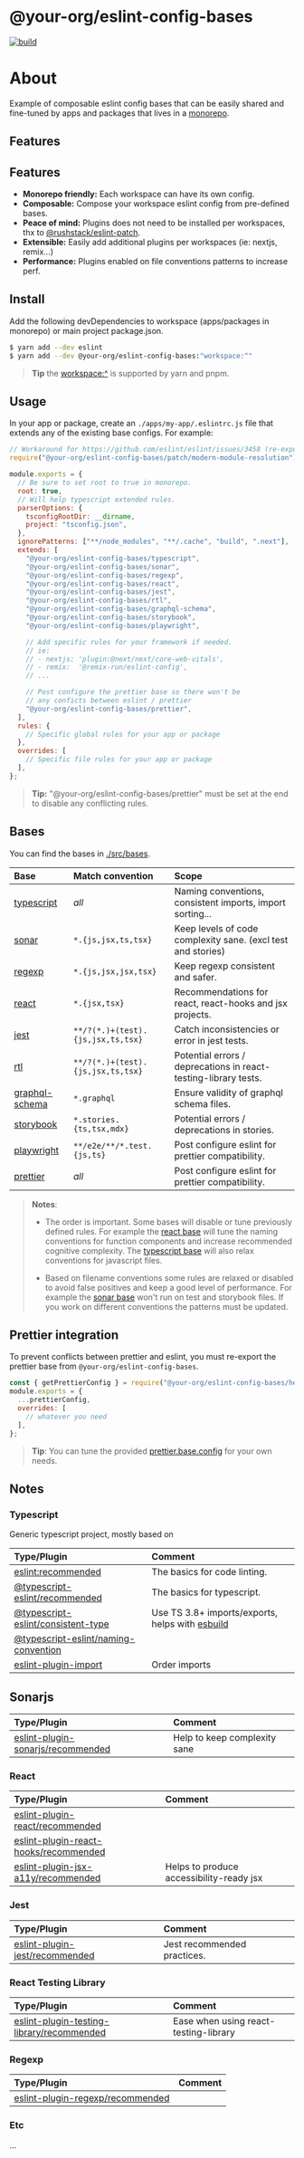 # @your-org/eslint-config-bases

<p align="left">
  <a aria-label="Build" href="https://github.com/belgattitude/nextjs-monorepo-example/actions?query=workflow%3ACI">
    <img alt="build" src="https://img.shields.io/github/workflow/status/belgattitude/nextjs-monorepo-example/CI-web-app/main?label=CI&logo=github&style=flat-quare&labelColor=000000" />
  </a>
</p>

# About

Example of composable eslint config bases that can be easily shared and fine-tuned by apps and
packages that lives in a [monorepo](https://github.com/belgattitude/nextjs-monorepo-example).

## Features

## Features

- **Monorepo friendly:** Each workspace can have its own config.
- **Composable:** Compose your workspace eslint config from pre-defined bases.
- **Peace of mind:** Plugins does not need to be installed per workspaces, thx to [@rushstack/eslint-patch](https://www.npmjs.com/package/@rushstack/eslint-patch).
- **Extensible:** Easily add additional plugins per workspaces (ie: nextjs, remix...)
- **Performance:** Plugins enabled on file conventions patterns to increase perf.

## Install

Add the following devDependencies to workspace (apps/packages in monorepo) or main project package.json.

```bash
$ yarn add --dev eslint
$ yarn add --dev @your-org/eslint-config-bases:"workspace:^"
```

> **Tip** the [workspace:^](https://yarnpkg.com/features/workspaces#workspace-ranges-workspace) is supported by yarn and pnpm.

## Usage

In your app or package, create an `./apps/my-app/.eslintrc.js` file that extends any of the
existing base configs. For example:

```javascript
// Workaround for https://github.com/eslint/eslint/issues/3458 (re-export of @rushstack/eslint-patch)
require("@your-org/eslint-config-bases/patch/modern-module-resolution");

module.exports = {
  // Be sure to set root to true in monorepo.
  root: true,
  // Will help typescript extended rules.
  parserOptions: {
    tsconfigRootDir: __dirname,
    project: "tsconfig.json",
  },
  ignorePatterns: ["**/node_modules", "**/.cache", "build", ".next"],
  extends: [
    "@your-org/eslint-config-bases/typescript",
    "@your-org/eslint-config-bases/sonar",
    "@your-org/eslint-config-bases/regexp",
    "@your-org/eslint-config-bases/react",
    "@your-org/eslint-config-bases/jest",
    "@your-org/eslint-config-bases/rtl",
    "@your-org/eslint-config-bases/graphql-schema",
    "@your-org/eslint-config-bases/storybook",
    "@your-org/eslint-config-bases/playwright",

    // Add specific rules for your framework if needed.
    // ie:
    // - nextjs: 'plugin:@next/next/core-web-vitals',
    // - remix:  '@remix-run/eslint-config',
    // ...

    // Post configure the prettier base so there won't be
    // any conficts between eslint / prettier
    "@your-org/eslint-config-bases/prettier",
  ],
  rules: {
    // Specific global rules for your app or package
  },
  overrides: [
    // Specific file rules for your app or package
  ],
};
```

> **Tip:** "@your-org/eslint-config-bases/prettier" must be set at the end to disable any
> conflicting rules.

## Bases

You can find the bases in [./src/bases](./src/bases).

| Base                                            | Match convention                  | Scope                                                           |
| :---------------------------------------------- | :-------------------------------- | :-------------------------------------------------------------- |
| [typescript](./src/bases/typescript.js)         | _all_                             | Naming conventions, consistent imports, import sorting...       |
| [sonar](./src/bases/sonar.js)                   | `*.{js,jsx,ts,tsx}`               | Keep levels of code complexity sane. (excl test and stories)    |
| [regexp](./src/bases/regexp.js)                 | `*.{js,jsx,jsx,tsx}`              | Keep regexp consistent and safer.                               |
| [react](./src/bases/react.js)                   | `*.{jsx,tsx}`                     | Recommendations for react, react-hooks and jsx projects.        |
| [jest](./src/bases/jest.js)                     | `**/?(*.)+(test).{js,jsx,ts,tsx}` | Catch inconsistencies or error in jest tests.                   |
| [rtl](./src/bases/rtl.js)                       | `**/?(*.)+(test).{js,jsx,ts,tsx}` | Potential errors / deprecations in react-testing-library tests. |
| [graphql-schema](./src/bases/graphql-schema.js) | `*.graphql`                       | Ensure validity of graphql schema files.                        |
| [storybook](./src/bases/storybook.js)           | `*.stories.{ts,tsx,mdx}`          | Potential errors / deprecations in stories.                     |
| [playwright](./src/bases/playwright.js)         | `**/e2e/**/*.test.{js,ts}`        | Post configure eslint for prettier compatibility.               |
| [prettier](./src/bases/prettier.js)             | _all_                             | Post configure eslint for prettier compatibility.               |

> **Notes**:
>
> - The order is important. Some bases will disable or tune previously defined
>   rules. For example the [react base](./src/bases/react.js) will tune the naming conventions
>   for function components and increase recommended cognitive complexity. The [typescript base](./src/bases/typescript.js)
>   will also relax conventions for javascript files.
>
> - Based on filename conventions some rules are relaxed or disabled to avoid false positives and
>   keep a good level of performance. For example the [sonar base](./src/bases/sonar.js) won't run on
>   test and storybook files. If you work on different conventions the patterns must be updated.

## Prettier integration

To prevent conflicts between prettier and eslint, you must re-export the prettier base from `@your-org/eslint-config-bases`.

```javascript
const { getPrettierConfig } = require("@your-org/eslint-config-bases/helpers");
module.exports = {
  ...prettierConfig,
  overrides: [
    // whatever you need
  ],
};
```

> **Tip**: You can tune the provided [prettier.base.config](./src/prettier.base.config.js) for your own needs.

## Notes

### Typescript

Generic typescript project, mostly based on

| Type/Plugin                                                                                      | Comment                                                                      |
| :----------------------------------------------------------------------------------------------- | :--------------------------------------------------------------------------- |
| [eslint:recommended](https://eslint.org/docs/rules/)                                             | The basics for code linting.                                                 |
| [@typescript-eslint/recommended](https://typescript-eslint.io/rules/)                            | The basics for typescript.                                                   |
| [@typescript-eslint/consistent-type](https://typescript-eslint.io/rules/consistent-type-imports) | Use TS 3.8+ imports/exports, helps with [esbuild](https://esbuild.github.io) |
| [@typescript-eslint/naming-convention](https://typescript-eslint.io/rules/naming-convention)     |                                                                              |
| [eslint-plugin-import](https://github.com/import-js/eslint-plugin-import)                        | Order imports                                                                |

## Sonarjs

| Type/Plugin                                                                               | Comment                      |
| :---------------------------------------------------------------------------------------- | :--------------------------- |
| [eslint-plugin-sonarjs/recommended](https://github.com/SonarSource/eslint-plugin-sonarjs) | Help to keep complexity sane |

### React

| Type/Plugin                                                                                                             | Comment                                  |
| :---------------------------------------------------------------------------------------------------------------------- | :--------------------------------------- |
| [eslint-plugin-react/recommended](https://github.com/yannickcr/eslint-plugin-react)                                     |                                          |
| [eslint-plugin-react-hooks/recommended](https://github.com/facebook/react/tree/main/packages/eslint-plugin-react-hooks) |                                          |
| [eslint-plugin-jsx-a11y/recommended](https://github.com/jsx-eslint/eslint-plugin-jsx-a11y)                              | Helps to produce accessibility-ready jsx |

### Jest

| Type/Plugin                                                                            | Comment                     |
| :------------------------------------------------------------------------------------- | :-------------------------- |
| [eslint-plugin-jest/recommended](https://github.com/jest-community/eslint-plugin-jest) | Jest recommended practices. |

### React Testing Library

| Type/Plugin                                                                                                   | Comment                               |
| :------------------------------------------------------------------------------------------------------------ | :------------------------------------ |
| [eslint-plugin-testing-library/recommended](https://github.com/testing-library/eslint-plugin-testing-library) | Ease when using react-testing-library |

### Regexp

| Type/Plugin                                                                           | Comment |
| :------------------------------------------------------------------------------------ | :------ |
| [eslint-plugin-regexp/recommended](https://github.com/ota-meshi/eslint-plugin-regexp) |         |

### Etc

...
